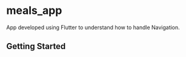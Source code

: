 # meals_app

App developed using Flutter to understand how to handle Navigation.

## Getting Started
